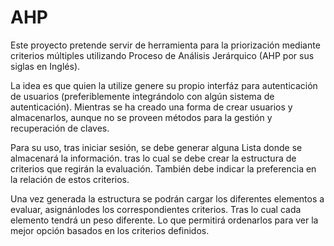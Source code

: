 # AHP

Este proyecto pretende servir de herramienta para la priorización mediante criterios múltiples utilizando Proceso de Análisis Jerárquico (AHP por sus siglas en Inglés).

La idea es que quien la utilize genere su propio interfáz para autenticación de usuarios (preferiblemente integrándolo con algún sistema de autenticación). Mientras se ha creado una forma de crear usuarios y almacenarlos, aunque no se proveen métodos para la gestión y recuperación de claves.

Para su uso, tras iniciar sesión, se debe generar alguna Lista donde se almacenará la información. tras lo cual se debe crear la estructura de criterios que regirán la evaluación. También debe indicar la preferencia en la relación de estos criterios.

Una vez generada la estructura se podrán cargar los diferentes elementos a evaluar, asignánlodes los correspondientes criterios. Tras lo cual cada elemento tendrá un peso diferente. Lo que permitirá ordenarlos para ver la mejor opción basados en los criterios definidos.
